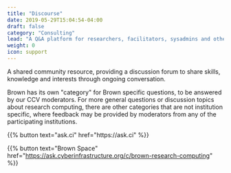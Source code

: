 ```yaml
---
title: "Discourse"
date: 2019-05-29T15:04:54-04:00
draft: false
category: "Consulting"
lead: "A Q&A platform for researchers, facilitators, sysadmins and others who do research computing."
weight: 0
icon: support
---
```


A shared community resource, providing a discussion forum to share skills, knowledge and interests through ongoing conversation.

Brown has its own "category" for Brown specific questions, to be answered by our CCV moderators. For more general questions or discussion topics about research computing, there are other categories that are not institution specific, where feedback may be provided by moderators from any of the participating institutions.

<div class="d-flex justify-content-center">
{{% button text="ask.ci" href="https://ask.ci" %}}

{{% button text="Brown Space" href="https://ask.cyberinfrastructure.org/c/brown-research-computing" %}}
</div>
